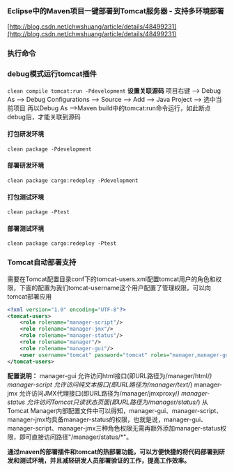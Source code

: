 ### Eclipse中的Maven项目一键部署到Tomcat服务器 - 支持多环境部署
[http://blog.csdn.net/chwshuang/article/details/48499231](http://blog.csdn.net/chwshuang/article/details/48499231)

### 执行命令
### debug模式运行tomcat插件
`clean compile tomcat:run -Pdevelopment`
**设置关联源码**
项目右键 --> Debug As --> Debug Configurations --> Source --> Add --> Java Project --> 选中当前项目
再以Debug As -->Maven build中的tomcat:run命令运行，如此断点debug后，才能关联到源码
#### 打包研发环境
`clean package -Pdevelopment`
#### 部署研发环境
`clean package cargo:redeploy -Pdevelopment`
#### 打包测试环境
`clean package -Ptest`
#### 部署测试环境
`clean package cargo:redeploy -Ptest`

### Tomcat自动部署支持
需要在Tomcat配置目录conf下的tomcat-users.xml配置tomcat用户的角色和权限，下面的配置为我们tomcat-username这个用户配置了管理权限，可以向tomcat部署应用
```xml
<?xml version="1.0" encoding="UTF-8"?>
<tomcat-users>
    <role rolename="manager-script"/>
    <role rolename="manager-jmx"/>
    <role rolename="manager-status"/>
    <role rolename="manager"/>
    <role rolename="manager-gui"/>
    <user username="tomcat" password="tomcat" roles="manager,manager-gui,manager-script,manager-jmx,manager-status"/>  
</tomcat-users>
```
**配置说明：**
manager-gui 
允许访问html接口(即URL路径为/manager/html/*)
manager-script
允许访问纯文本接口(即URL路径为/manager/text/*)
manager-jmx
允许访问JMX代理接口(即URL路径为/manager/jmxproxy/*)
manager-status
允许访问Tomcat只读状态页面(即URL路径为/manager/status/*)
从Tomcat Manager内部配置文件中可以得知，manager-gui、manager-script、manager-jmx均具备manager-status的权限，也就是说，manager-gui、manager-script、manager-jmx三种角色权限无需再额外添加manager-status权限，即可直接访问路径"/manager/status/*"。

**通过maven的部署插件和tomcat的热部署功能，可以方便快捷的将代码部署到研发和测试环境，并且减轻研发人员部署验证的工作，提高工作效率。**
